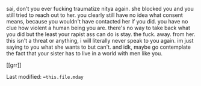sai, don't you ever fucking traumatize nitya again. she blocked you and you still tried to reach out to her. you clearly still have no idea what consent means, because you wouldn't have contacted her if you did. you have no clue how violent a human being you are. there's no way to take back what you did but the least your rapist ass can do is stay. the fuck. away. from her. this isn't a threat or anything, i will literally never speak to you again. im just saying to you what she wants to but can't. and idk, maybe go contemplate the fact that your sister has to live in a world with men like you.

[[grr]]

Last modified: `=this.file.mday` 